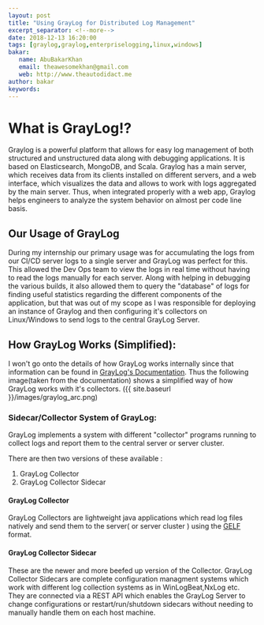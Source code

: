 ```yaml
--- 
layout: post    
title: "Using GrayLog for Distributed Log Management"  
excerpt_separator: <!--more-->
date: 2018-12-13 16:20:00
tags: [graylog,graylog,enterpriselogging,linux,windows]
bakar:
   name: AbuBakarKhan
   email: theawesomekhan@gmail.com
   web: http://www.theautodidact.me
author: bakar
keywords:
---    
```



# What is GrayLog!? 
Graylog is a powerful platform that allows for easy log management of both structured and unstructured data along with debugging applications. It is based on Elasticsearch, MongoDB, and Scala. Graylog has a main server, which  receives data from its clients installed on different servers, and a web interface, which visualizes the data and allows to work with logs aggregated by the main server. Thus, when integrated properly with a web app, Graylog helps engineers to analyze the system behavior on almost per code line basis.

## Our Usage of GrayLog
During my internship our primary usage was for accumulating the logs from our CI/CD server logs to a single server and GrayLog was perfect for this. This allowed the Dev Ops team to view the logs in real time without having to read the logs manually for each server. Along with helping in debugging the various builds, it also allowed them to query the "database" of logs for finding useful statistics regarding the different components of the application, but that was out of my scope as I was responsible for deploying an instance of Graylog and then configuring it's collectors on Linux/Windows to send logs to the central GrayLog Server.

## How GrayLog Works (Simplified):
I won't go onto the details of how GrayLog works internally since that information can be found in [GrayLog's Documentation](http://docs.graylog.org/en/2.5/). Thus the following image(taken from the documentation) shows a simplified way of how GrayLog works with it's collectors.
({{ site.baseurl }}/images/graylog_arc.png)

### Sidecar/Collector System of GrayLog:
GrayLog implements a system with different "collector" programs running to collect logs and report them to the central server or server cluster.

There are then two versions of these available : 
1. GrayLog Collector 
2. GrayLog Collector Sidecar

#### GrayLog Collector
GrayLog Collectors are lightweight java applications which read log files natively and send them to the server( or server cluster ) using the [GELF](http://docs.graylog.org/en/2.5/pages/gelf.html) format.
#### GrayLog Collector Sidecar
These are the newer and more beefed up version of the Collector. GrayLog Collector Sidecars are complete configuration managment systems which work with different log collection systems as in WinLogBeat,NxLog etc. They are connected via a REST API which enables the GrayLog Server to change configurations or restart/run/shutdown sidecars without needing to manually handle them on each host machine.
